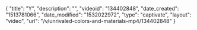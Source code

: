 {
    "title": "Y",
    "description": "",
    "videoid": "134402848",
    "date_created": "1513781066",
    "date_modified": "1532022972",
    "type": "captivate",
    "layout": "video",
    "url": "\/v\/unrivaled-colors-and-materials-mp4\/134402848"
}